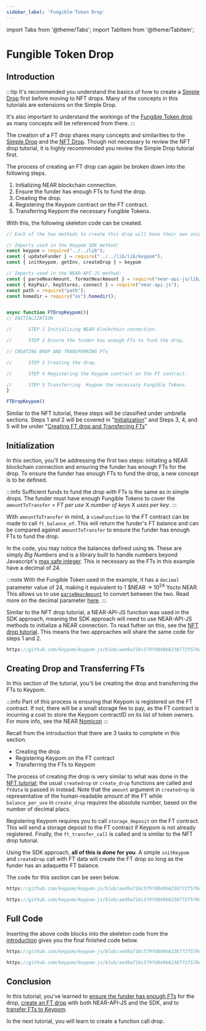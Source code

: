```yaml
---
sidebar_label: 'Fungible Token Drop'
---
```

import Tabs from '@theme/Tabs';
import TabItem from '@theme/TabItem';

# Fungible Token Drop
## Introduction
:::tip
It's recommended you understand the basics of how to create a [Simple Drop](simple-drops.md) first before moving to NFT drops. Many of the concepts in this tutorials are extensions on the Simple Drop. 

It's also important to understand the workings of the [Fungible Token drop](../../Concepts/Keypom%20Protocol/Github%20Readme/Types%20of%20Drops/ftdrops.md) as many concepts will be referenced from there.
:::

The creation of a FT drop shares many concepts and similarities to the [Simple Drop](simple-drops.md) and the [NFT Drop](nft-drops.md). Though not necessary to review the NFT drop tutorial, it is highly recommended you review the Simple Drop tutorial first.   

The process of creating an FT drop can again be broken down into the following steps.  

1) Initializing NEAR blockchain connection.  
2) Ensure the funder has enough FTs to fund the drop.  
3) Creating the drop.  
4) Registering the Keypom contract on the FT contract.  
5) Transferring  Keypom the necessary Fungible Tokens.  

With this, the following skeleton code can be created. 
```js
// Each of the two methods to create this drop will have their own unique set of imports

// Imports used in the Keypom SDK method:
const keypom = require("../../lib");
const { updateFunder } = require("../../lib/lib/keypom");
const { initKeypom, getEnv, createDrop } = keypom

// Imports used in the NEAR-API-JS method:
const { parseNearAmount, formatNearAmount } = require("near-api-js/lib/utils/format");
const { KeyPair, keyStores, connect } = require("near-api-js");
const path = require("path");
const homedir = require("os").homedir();


async function FTDropKeypom(){
// INITIALIZATION

//      STEP 1 Initializing NEAR blockchain connection.

//      STEP 2 Ensure the funder has enough FTs to fund the drop.

// CREATING DROP AND TRANSFERRING FTs

//      STEP 3 Creating the drop.

//      STEP 4 Registering the Keypom contract on the FT contract.

//      STEP 5 Transferring  Keypom the necessary Fungible Tokens.
}

FTDropKeypom()
```
Similar to the NFT tutorial, these steps will be classified under umbrella sections. Steps 1 and 2 will be covered in "[Initialization](ft-drops.md#initialization)" and Steps 3, 4, and 5 will be under "[Creating FT drop and Transferring FTs](ft-drops.md#creating-drop-and-transferring-fts)"

## Initialization
In this section, you'll be addressing the first two steps: initiating a NEAR blockchain connection and ensuring the funder has enough FTs for the drop. To ensure the funder has enough FTs to fund the drop, a new concept is to be defined.

:::info
Sufficient funds to fund the drop with FTs is the same as in simple drops. The funder must have enough Fungible Tokens to cover the `amountToTransfer` = *FT per use* X *number of keys* X *uses per key*.
:::

With `amountToTransfer` in mind, a `viewFunction` to the FT contract can be made to call `ft_balance_of`. This will return the funder's FT balance and can be compared against `amountToTransfer` to ensure the funder has enough FTs to fund the drop. 

In the code, you may notice the balances defined using `BN`. These are simply *Big Numbers* and is a library built to handle numbers beyond Javascript's [max safe integer](https://developer.mozilla.org/en-US/docs/Web/JavaScript/Reference/Global_Objects/Number/MAX_SAFE_INTEGER). This is necessary as the FTs in this example have a decimal of 24.

:::note
With the Fungible Token used in the example, it has a `decimal` parameter value of 24, making it equivalent to 1 $NEAR -> 10<sup>24</sup> Yocto NEAR. This allows us to use [`parseNearAmount`](https://docs.near.org/tools/near-api-js/utils) to convert between the two. Read more on the decimal parameter [here](https://docs.openzeppelin.com/contracts/3.x/erc20#a-note-on-decimals).
:::

Similar to the NFT drop tutorial, a NEAR-API-JS function was used in the SDK approach, meaning the SDK approach will need to use NEAR-API-JS methods to initialize a NEAR connection. To read futher on this, see the [NFT drop tutorial](nft-drops.md#initialization). This means the two approaches will share the same code for steps 1 and 2. 

```js reference
https://github.com/keypom/keypom-js/blob/ae49a716c579fd849b6238772f570db5e636246a/docs-examples/keypom-js-sdk/ft-example.js#L19-L37
```
## Creating Drop and Transferring FTs
In this section of the tutorial, you'll be creating the drop and transferring the FTs to Keypom. 

:::info
Part of this process is ensuring that Keypom is registered on the FT contract. If not, there will be a small storage fee to pay, as the FT contract is incurring a cost to store the Keypom contractID on its list of token owners. For more info, see the NEAR [Nomicon](https://nomicon.io/Standards/StorageManagement)
::: 

Recall from the introduction that there are 3 tasks to complete in this section.  

- Creating the drop  
- Registering Keypom on the FT contract  
- Transferring the FTs to Keypom  

The process of creating the drop is very similar to what was done in the [NFT tutorial](nft-drops.md#creating-drop-and-transferring-nfts); the usual `createdrop` or `create_drop` functions are called and `ftdata` is passed in instead. Note that the `amount` argument in `createdrop` is representative of the human-readable amount of the FT while `balance_per_use` in `create_drop` requires the absolute number, based on the number of decimal placs. 

Registering Keypom requires you to call `storage_deposit` on the FT contract. This will send a storage deposit to the FT contract if Keypom is not already registered. Finally, the `ft_transfer_call` is called and is similar to the NFT drop tutorial. 

Using the SDK approach, **all of this is done for you**. A simple `initKeypom` and `createDrop` call with FT data will create the FT drop so long as the funder has an adaquette FT balance. 

The code for this section can be seen below.

<Tabs>
<TabItem value="KPJS" label="🔑Keypom-JS SDK">

```js reference
https://github.com/keypom/keypom-js/blob/ae49a716c579fd849b6238772f570db5e636246a/docs-examples/keypom-js-sdk/ft-example.js#L39-L64
```

</TabItem>
<TabItem value="NRJS" label="💻NEAR-API-JS">

```js reference
https://github.com/keypom/keypom-js/blob/ae49a716c579fd849b6238772f570db5e636246a/docs-examples/near-api-js/ft-near-example.js#L27-L93
```

</TabItem>
</Tabs>

## Full Code
Inserting the above code blocks into the skeleton code from the [introduction](ft-drops.md#introduction) gives you the final finished code below. 

<Tabs>
<TabItem value="KPJS" label="🔑Keypom-JS SDK">

```js reference
https://github.com/keypom/keypom-js/blob/ae49a716c579fd849b6238772f570db5e636246a/docs-examples/keypom-js-sdk/ft-example.js#L39-L64
```

</TabItem>
<TabItem value="NRJS" label="💻NEAR-API-JS">

```js reference
https://github.com/keypom/keypom-js/blob/ae49a716c579fd849b6238772f570db5e636246a/docs-examples/near-api-js/ft-near-example.js#L27-L93
```

</TabItem>
</Tabs>

## Conclusion
In this tutorial, you've learned to [ensure the funder has enough FTs](ft-drops.md#introduction) for the drop, [create an FT drop](ft-drops.md#creating-drop-and-transferring-fts) with both NEAR-API-JS and the SDK, and to [transfer FTs to Keypom](ft-drops.md#creating-drop-and-transferring-fts). 

In the next tutorial, you will learn to create a function call drop. 